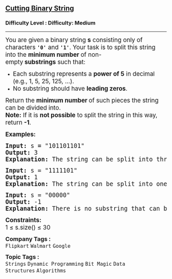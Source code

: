 <h2><a href="https://www.geeksforgeeks.org/problems/cutting-binary-string1342/1?page=6&company=Google&sortBy=submissions">Cutting Binary String</a></h2><h3>Difficulty Level : Difficulty: Medium</h3><hr><div class="problems_problem_content__Xm_eO"><p data-start="118" data-end="295"><span style="font-size: 14pt;">You are given a binary string&nbsp;<strong>s</strong>&nbsp;consisting only of characters&nbsp;<strong><code data-start="182" data-end="187">'0'</code></strong>&nbsp;and&nbsp;<strong><code data-start="192" data-end="197">'1'</code></strong>. Your task is to split this string into the&nbsp;<strong data-start="242" data-end="284">minimum number&nbsp;</strong>of non-empty<strong data-start="242" data-end="284">&nbsp;substrings</strong>&nbsp;such that:</span></p>
<ul>
<li><span style="font-size: 14pt;">Each substring represents a&nbsp;<strong data-start="328" data-end="342">power of 5</strong>&nbsp;in decimal (e.g., 1, 5, 25, 125, ...).<br></span></li>
<li><span style="font-size: 14pt;">No substring should have&nbsp;</span><strong style="font-size: 14pt;" data-start="410" data-end="427">leading zeros</strong><span style="font-size: 14pt;">.</span></li>
</ul>
<p data-start="430" data-end="581"><span style="font-size: 14pt;">Return the&nbsp;<strong data-start="441" data-end="475">minimum number </strong>of such pieces&nbsp;the string can be divided into.<br></span><span style="font-size: 14pt;"><strong>Note:</strong>&nbsp;If it is&nbsp;<strong data-start="517" data-end="533">not possible</strong>&nbsp;to split the string in this way, return&nbsp;<strong data-start="574" data-end="580">-1</strong>.</span></p>
<p data-start="430" data-end="581"><strong><span style="font-size: 14pt;">Examples:</span></strong></p>
<pre data-start="430" data-end="581"><span style="font-size: 14pt;"><strong style="font-size: 14pt;">Input: </strong><span style="font-size: 14pt;">s</span><strong style="font-size: 14pt;"> = </strong><span style="font-size: 14pt;">"101101101"</span><strong style="font-size: 14pt;"><br>Output: </strong><span style="font-size: 14pt;">3</span><strong style="font-size: 14pt;"><br>Explanation:&nbsp;</strong><span style="font-size: 14pt;">The string can be split into three substrings: </span><code style="font-size: 14pt;" data-start="205" data-end="212">"101"</code><span style="font-size: 14pt;">, </span><code style="font-size: 14pt;" data-start="214" data-end="221">"101"</code><span style="font-size: 14pt;">, and </span><code style="font-size: 14pt;" data-start="227" data-end="234">"101"</code>, each of which is a power of 5 with<span style="font-size: 14pt;"> </span><span style="font-size: 14pt;">no leading zeros.</span></span></pre>
<pre data-start="430" data-end="581"><span style="font-size: 14pt;"><strong>Input:</strong> s = "1111101"
<strong>Output:</strong> 1
<strong>Explanation:</strong> The string </span><span style="font-size: 18.6667px;">can be split into one binary string "1111101" which is 125 in decimal and a power of 5 with no leading zeros.</span></pre>
<pre data-start="430" data-end="581"><span style="font-size: 14pt;"><strong style="font-size: 14pt;">Input: </strong><span style="font-size: 14pt;">s = "00000"</span></span><br><span style="font-size: 14pt;"><strong>Output: </strong>-1</span><br><span style="font-size: 14pt;"><strong>Explanation: </strong>There is no substring that can be split into power of <strong>5.<br></strong></span></pre>
<p><strong><span style="font-size: 14pt;">Constraints:<br></span></strong><span style="font-size: 14pt;">1 ≤ s.size() ≤ 30</span></p></div><p><span style=font-size:18px><strong>Company Tags : </strong><br><code>Flipkart</code>&nbsp;<code>Walmart</code>&nbsp;<code>Google</code>&nbsp;<br><p><span style=font-size:18px><strong>Topic Tags : </strong><br><code>Strings</code>&nbsp;<code>Dynamic Programming</code>&nbsp;<code>Bit Magic</code>&nbsp;<code>Data Structures</code>&nbsp;<code>Algorithms</code>&nbsp;